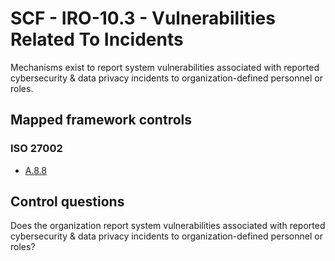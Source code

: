 # SCF - IRO-10.3 - Vulnerabilities Related To Incidents
Mechanisms exist to report system vulnerabilities associated with reported cybersecurity & data privacy incidents to organization-defined personnel or roles.
## Mapped framework controls
### ISO 27002
- [A.8.8](../iso27002/a-8.md#a88)
  
## Control questions
Does the organization report system vulnerabilities associated with reported cybersecurity & data privacy incidents to organization-defined personnel or roles?
  